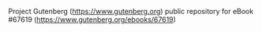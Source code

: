Project Gutenberg (https://www.gutenberg.org) public repository for
eBook #67619 (https://www.gutenberg.org/ebooks/67619)
